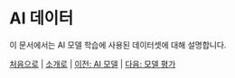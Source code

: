# AI 데이터

이 문서에서는 AI 모델 학습에 사용된 데이터셋에 대해 설명합니다.

[처음으로](../overview.md) | 
[소개로](00_introduction.md) | 
[이전: AI 모델](01_ai_model.md) | 
[다음: 모델 평가](03_ai_evaluation.md) 